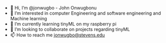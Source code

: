 - 👋 Hi, I’m @jonwugbo - John Onwugbonu 
- 👀 I’m interested in computer Engineering and software engineering and Machine learning
- 🌱 I’m currently learning tinyML on my raspberry pi
- 💞️ I’m looking to collaborate on projects regarding tinyML
- 📫 How to reach me jonwugbo@stevens.edu

<!---
jowugbo/jowugbo is a ✨ special ✨ repository because its `README.md` (this file) appears on your GitHub profile.
You can click the Preview link to take a look at your changes.
--->
